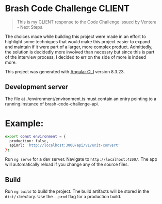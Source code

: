 # Brash Code Challenge CLIENT
> This is my CLIENT response to the Code Challenge issued by Ventera - Next Steps.

The choices made while building this project were made in an effort to highlight some techniques that would make this project easier to expand and maintain if it were part of a larger, more complex product. Admittedly, the solution is decidedly more involved than necessry but since this is part of the interview process, I decided to err on the side of more is indeed more.

This project was generated with [Angular CLI](https://github.com/angular/angular-cli) version 8.3.23.

## Development server

The file at ./environment/environment.ts must contain an entry pointing to a running instance of brash-code-challenge-api.

# Example:

```sh
export const environment = {
  production: false,
  apiUrl: 'http://localhost:3000/api/v1/unit-convert' 
};
```

Run `ng serve` for a dev server. Navigate to `http://localhost:4200/`. The app will automatically reload if you change any of the source files.

## Build

Run `ng build` to build the project. The build artifacts will be stored in the `dist/` directory. Use the `--prod` flag for a production build.
